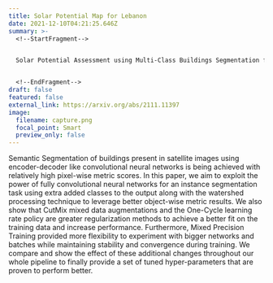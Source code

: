 ```yaml
---
title: Solar Potential Map for Lebanon
date: 2021-12-10T04:21:25.646Z
summary: >-
  <!--StartFragment-->


  Solar Potential Assessment using Multi-Class Buildings Segmentation from Aerial Images


  <!--EndFragment-->
draft: false
featured: false
external_link: https://arxiv.org/abs/2111.11397
image:
  filename: capture.png
  focal_point: Smart
  preview_only: false
---
```

<!--StartFragment-->

Semantic Segmentation of buildings present in satellite images using encoder-decoder like convolutional neural networks is being achieved with relatively high pixel-wise metric scores. In this paper, we aim to exploit the power of fully convolutional neural networks for an instance segmentation task using extra added classes to the output along with the watershed processing technique to leverage better object-wise metric results. We also show that CutMix mixed data augmentations and the One-Cycle learning rate policy are greater regularization methods to achieve a better fit on the training data and increase performance. Furthermore, Mixed Precision Training provided more flexibility to experiment with bigger networks and batches while maintaining stability and convergence during training. We compare and show the effect of these additional changes throughout our whole pipeline to finally provide a set of tuned hyper-parameters that are proven to perform better.

<!--EndFragment-->